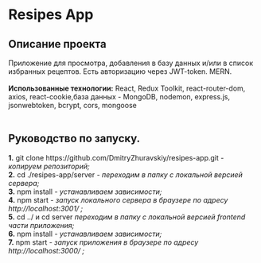 
<h1><b>Resipes App</b></h1>
 
<h2><b>Описание проекта</b></h2>
Приложение для просмотра, добавления в базу данных и/или в список избранных рецептов. Есть авторизацию через JWT-token. MERN.
<br></br>
<b>Использованные технологии:</b> React, Redux Toolkit, react-router-dom, axios, react-cookie,база данных - MongoDB, nodemon, express.js, jsonwebtoken, bcrypt, cors, mongoose
<br /><br />
<h2><b>Руководство по запуску.</b></h2>
<b>1.</b> git clone https://github.com/DmitryZhuravskiy/resipes-app.git <i> - копируем репозиторий;</i><br />
<b>2.</b> cd ./resipes-app/server <i> - переходим в папку с локальной версией сервера;</i><br />
<b>3.</b> npm install <i>- устанавливаем зависимости;</i><br />
<b>4.</b> npm start <i>- запуск локального сервера в браузере по адресу http://localhost:3001/ ;</i><br />
<b>5.</b> cd ../ и cd server <i> переходим в папку с локальной версией frontend части приложения;</i><br />
<b>6.</b> npm install <i>- устанавливаем зависимости;</i><br />
<b>7.</b> npm start <i>- запуск приложения в браузере по адресу http://localhost:3000/ ;</i><br />
<br /><br />

